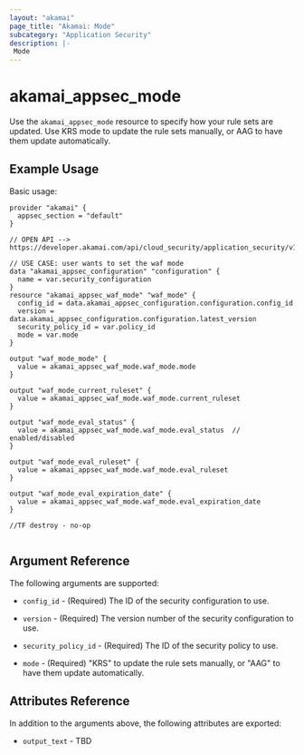 ```yaml
---
layout: "akamai"
page_title: "Akamai: Mode"
subcategory: "Application Security"
description: |-
 Mode
---
```


# akamai_appsec_mode

Use the `akamai_appsec_mode` resource to specify how your rule sets are updated. Use KRS mode to update the rule sets manually, or AAG to have them update automatically.

## Example Usage

Basic usage:

```hcl
provider "akamai" {
  appsec_section = "default"
}

// OPEN API --> https://developer.akamai.com/api/cloud_security/application_security/v1.html#putmode

// USE CASE: user wants to set the waf mode
data "akamai_appsec_configuration" "configuration" {
  name = var.security_configuration
}
resource "akamai_appsec_waf_mode" "waf_mode" {
  config_id = data.akamai_appsec_configuration.configuration.config_id
  version = data.akamai_appsec_configuration.configuration.latest_version
  security_policy_id = var.policy_id
  mode = var.mode
}

output "waf_mode_mode" {
  value = akamai_appsec_waf_mode.waf_mode.mode
}

output "waf_mode_current_ruleset" {
  value = akamai_appsec_waf_mode.waf_mode.current_ruleset
}

output "waf_mode_eval_status" {
  value = akamai_appsec_waf_mode.waf_mode.eval_status  // enabled/disabled
}

output "waf_mode_eval_ruleset" {
  value = akamai_appsec_waf_mode.waf_mode.eval_ruleset
}

output "waf_mode_eval_expiration_date" {
  value = akamai_appsec_waf_mode.waf_mode.eval_expiration_date
}

//TF destroy - no-op


```

## Argument Reference

The following arguments are supported:

* `config_id` - (Required) The ID of the security configuration to use.

* `version` - (Required) The version number of the security configuration to use.

* `security_policy_id` - (Required) The ID of the security policy to use.

* `mode` - (Required) "KRS" to update the rule sets manually, or "AAG" to have them update automatically.

## Attributes Reference

In addition to the arguments above, the following attributes are exported:

* `output_text` - TBD


